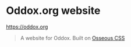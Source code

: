 # Oddox.org website

https://oddox.org

> A website for Oddox. Built on [Osseous CSS](https://austindelamar.com/osseous/)
